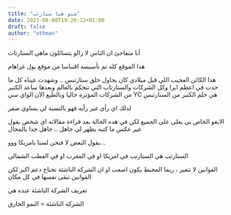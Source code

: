 ```yaml
---
title: "شنو هيا ستارتب"
date: 2023-08-08T19:20:22+01:00
draft: false
author: "othman"
---
```


أنا متفاجئ ان الناس لا زالو يتسائلون ماهي الستارتات

هدا الموقع كله تم تأسيسه اقتباسا من موقع بول غراهام

هدا الكائن العجيب اللي قبل ميلادي كان يحاول خلق ستارتبس .. وشهدت عيناه كل ما حدت في اعظم ايرا وكل الشركات والستارتاب التي تتحكم بالعالم وبعدها ساعد الكتير من الشركات المؤترة حاليا وبالطبع الآن الواي سي YC هي حلم الكتير من الستارتبس

لدلك اي رأي غير رأيه فهو بالنسبة لي يساوي صفر

الايغو الخاص بي يعلى على الجميع لكن في هده الحالة بعد قراءة مقالاته اي شخص يقول غير عكس ما كتبه يظهر لي جاهل .. جاهل جدا بالمجال

يقول البعض لا فنحن لسنا بامريكا ووو...

الستارتب هي الستارتب في امريكا او في المغرب او في القطب الشمالي

القوانين لا تتغير ، ربما المحيط يكون اصعب او ان الشركة الناشئة تحتاج دعم اكبر لكن القوانين تبقى نفسها في كل مكان

تعريف الشركة الناشئة عنده هي

الشركة الناشئة = النمو الخارق
